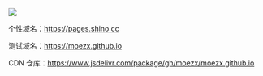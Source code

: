 [![](https://data.jsdelivr.com/v1/package/gh/moezx/moezx.github.io/badge)](https://www.jsdelivr.com/package/gh/moezx/moezx.github.io)

个性域名：https://pages.shino.cc

测试域名：https://moezx.github.io

CDN 仓库：https://www.jsdelivr.com/package/gh/moezx/moezx.github.io
